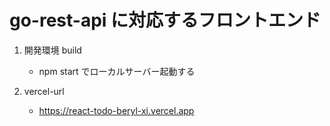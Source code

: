 # go-rest-api に対応するフロントエンド

1. 開発環境 build
   - npm start でローカルサーバー起動する

2. vercel-url
   - https://react-todo-beryl-xi.vercel.app

